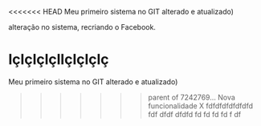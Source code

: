 <<<<<<< HEAD
Meu primeiro sistema no GIT alterado e atualizado)

alteração no sistema, recriando o Facebook.

lçlçlçlçllçlçlçlç
=======
Meu primeiro sistema no GIT alterado e atualizado)
>>>>>>> parent of 7242769... Nova funcionalidade X
fdfdfdfdfdfdfd
fdf
dfdf
dfdfd
fd
fd
fd
fd
f
df